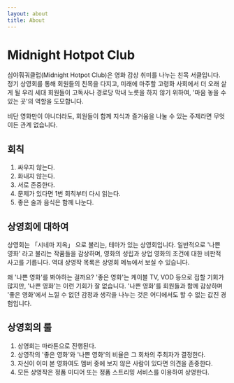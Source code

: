 ```yaml
---
layout: about
title: About
---
```


# Midnight Hotpot Club
심야훠궈클럽(Midnight Hotpot Club)은 영화 감상 취미를 나누는 친목 서클입니다. 정기 상영회를 통해 회원들의 친목을 다지고, 미래에 마주할 고령화 사회에서 더 오래 살게 될 우리 세대 회원들이 고독사나 경로당 막내 노릇을 하지 않기 위하여, '마음 놓을 수 있는 곳'의 역할을 도모합니다.

비단 영화만이 아니더라도, 회원들이 함께 지식과 즐거움을 나눌 수 있는 주제라면 무엇이든 관계 없습니다.

## 회칙
1. 싸우지 않는다.
2. 화내지 않는다.
3. 서로 존중한다.
4. 문제가 있다면 1번 회칙부터 다시 읽는다.
5. 좋은 술과 음식은 함께 나눈다.


## 상영회에 대하여
상영회는 「시네마 지옥」 으로 불리는, 테마가 있는 상영회입니다. 일반적으로 '나쁜 영화' 라고 불리는 작품들을 감상하며, 영화의 성립과 상업 영화의 조건에 대한 비판적 사고를 기릅니다. 역대 상영작 목록은 상영회 메뉴에서 보실 수 있습니다.

왜 '나쁜 영화'를 봐야하는 걸까요? '좋은 영화'는 케이블 TV, VOD 등으로 접할 기회가 많지만, '나쁜 영화'는 이런 기회가 잘 없습니다. '나쁜 영화'를 회원들과 함께 감상하며 '좋은 영화'에서 느낄 수 없던 감정과 생각을 나누는 것은 어디에서도 할 수 없는 값진 경험입니다.

## 상영회의 룰
1. 상영회는 마라톤으로 진행된다.
2. 상영작의 '좋은 영화'와 '나쁜 영화'의 비율은 그 회차의 주최자가 결정한다.
3. 자신이 이미 본 영화여도 멤버 중에 보지 않은 사람이 있다면 의견을 존중한다.
4. 모든 상영작은 정품 미디어 또는 정품 스트리밍 서비스를 이용하여 상영한다.